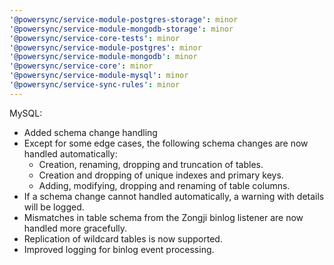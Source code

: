 ```yaml
---
'@powersync/service-module-postgres-storage': minor
'@powersync/service-module-mongodb-storage': minor
'@powersync/service-core-tests': minor
'@powersync/service-module-postgres': minor
'@powersync/service-module-mongodb': minor
'@powersync/service-core': minor
'@powersync/service-module-mysql': minor
'@powersync/service-sync-rules': minor
---
```


MySQL:

- Added schema change handling
- Except for some edge cases, the following schema changes are now handled automatically:
  - Creation, renaming, dropping and truncation of tables.
  - Creation and dropping of unique indexes and primary keys.
  - Adding, modifying, dropping and renaming of table columns.
- If a schema change cannot handled automatically, a warning with details will be logged.
- Mismatches in table schema from the Zongji binlog listener are now handled more gracefully.
- Replication of wildcard tables is now supported.
- Improved logging for binlog event processing.
